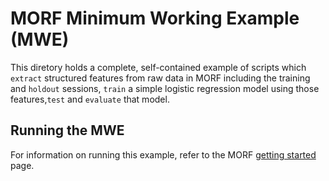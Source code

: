 # MORF Minimum Working Example (MWE)

This diretory holds a complete, self-contained example of scripts which `extract` structured features from raw data in MORF including the training and `holdout` sessions, `train` a simple logistic regression model using those features,`test` and `evaluate` that model.

## Running the MWE

For information on running this example, refer to the MORF [getting started](https://jpgard.github.io/morf/getting-started/) page.
